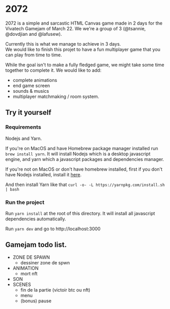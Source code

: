 # 2072

2072 is a simple and sarcastic HTML Canvas game made in 2 days for the Vivatech Gamejam of March 22. We we're a group of 3 (@tsannie, @dovdjian and @lafusew). 

Currently this is what we manage to achieve in 3 days.  
We would like to finish this projet to have a fun multiplayer game that you can play from time to time.

While the goal isn't to make a fully fledged game, we might take some time together to complete it. We would like to add:
- complete animations
- end game screen
- sounds & musics
- multiplayer matchmaking / room system.

## Try it yourself

### Requirements

Nodejs and Yarn.

If you're on MacOS and have Homebrew package manager installed run `brew install yarn`. It will install Nodejs which is a desktop javascript engine, and yarn which a javascript packages and dependencies manager.

If you're not on MacOS or don't have homebrew installed, first if you don't have Nodejs installed, install it [here](https://nodejs.org/en/download/).

And then install Yarn like that `curl -o- -L https://yarnpkg.com/install.sh | bash`

### Run the project

Run `yarn install` at the root of this directory. It will install all javascript dependencies automatically.

Run `yarn dev` and go to http://localhost:3000



## Gamejam todo list.

- ZONE DE SPAWN
	- dessiner zone de spwn
- ANIMATION
	- mort nft
- SON
- SCENES
	- fin de la partie (victoir btc ou nft)
	- menu
	- (bonus) pause
